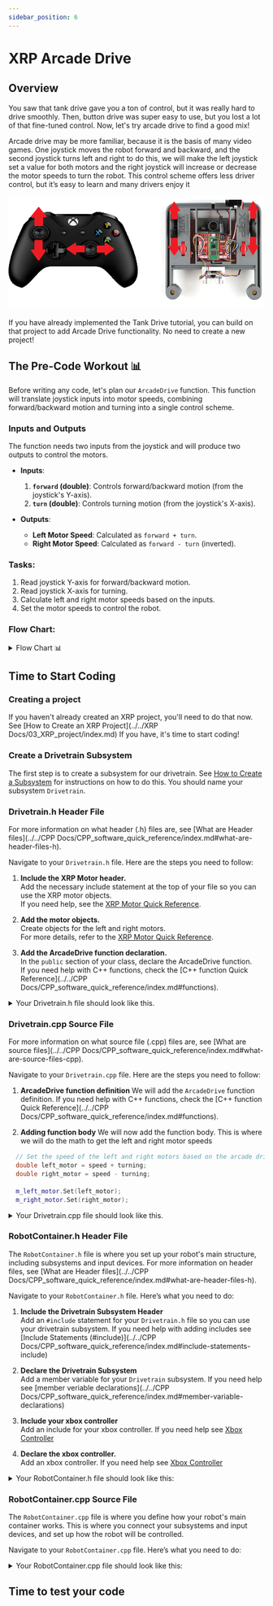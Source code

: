 ```yaml
---
sidebar_position: 6
---
```

# XRP Arcade Drive  
## Overview
You saw that tank drive gave you a ton of control, but it was really hard to drive smoothly. Then, button drive was super easy to use, but you lost a lot of that fine-tuned control. Now, let's try arcade drive to find a good mix!

Arcade drive may be more familiar, because it is the basis of many video games. One joystick moves the robot forward and backward, and the second joystick turns left and right to do this, we will make the left joystick set a value for both motors and the right joystick will increase or decrease the motor speeds to turn the robot. This control scheme offers less driver control, but it’s easy to learn and many drivers enjoy it  

![Xbox Controller Arcade Drive](xbox_arcade.png)

If you have already implemented the Tank Drive tutorial, you can build on that project to add Arcade Drive functionality. No need to create a new project!

## The Pre-Code Workout 📊

Before writing any code, let's plan our `ArcadeDrive` function. This function will translate joystick inputs into motor speeds, combining forward/backward motion and turning into a single control scheme.

### Inputs and Outputs

The function needs two inputs from the joystick and will produce two outputs to control the motors.

*   **Inputs**:
    1.  **`forward` (double)**: Controls forward/backward motion (from the joystick's Y-axis).
    2.  **`turn` (double)**: Controls turning motion (from the joystick's X-axis).

*   **Outputs**:
    *   **Left Motor Speed**: Calculated as `forward + turn`.
    *   **Right Motor Speed**: Calculated as `forward - turn` (inverted).

### Tasks:
1. Read joystick Y-axis for forward/backward motion.
2. Read joystick X-axis for turning.
3. Calculate left and right motor speeds based on the inputs.
4. Set the motor speeds to control the robot.

### Flow Chart:
<details>
<summary>Flow Chart 📊</summary>

```mermaid
flowchart TD
    a[Read joystick Y-axis for forward/backward motion]
    b[Read joystick X-axis for turning]
    c[Calculate left motor speed]
    d[Calculate right motor speed]
    e[Set left motor speed]
    f[Set right motor speed]

    s(start) --> a
    a --> b
    b --> c
    c --> d
    d --> e
    e --> f
```
</details>

## Time to Start Coding

### Creating a project
If you haven't already created an XRP project, you'll need to do that now. See [How to Create an XRP Project](../../XRP Docs/03_XRP_project/index.md) If you have, it's time to start coding!

### Create a Drivetrain Subsystem

The first step is to create a subsystem for our drivetrain. See [How to Create a Subsystem](<../../WPILib VSCode Docs/03_Create_Subsystem_or_Command/index.md#creating-a-subsystem>) for instructions on how to do this. You should name your subsystem `Drivetrain`.


### Drivetrain.h Header File

For more information on what header (.h) files are, see [What are Header files](../../CPP Docs/CPP_software_quick_reference/index.md#what-are-header-files-h).

Navigate to your `Drivetrain.h` file. Here are the steps you need to follow:

1. **Include the XRP Motor header.**  
   Add the necessary include statement at the top of your file so you can use the XRP motor objects.  
   If you need help, see the [XRP Motor Quick Reference](<../../XRP Docs/02_XRP Software Quick Reference/index.md#xrp-motor>).

2. **Add the motor objects.**  
   Create objects for the left and right motors.  
   For more details, refer to the [XRP Motor Quick Reference](<../../XRP Docs/02_XRP Software Quick Reference/index.md#xrp-motor>).

3. **Add the ArcadeDrive function declaration.**  
   In the `public` section of your class, declare the ArcadeDrive function.  
   If you need help with C++ functions, check the [C++ function Quick Reference](../../CPP Docs/CPP_software_quick_reference/index.md#functions).

<details>
<summary>Your Drivetrain.h file should look like this.</summary>

```cpp
// Copyright (c) FIRST and other WPILib contributors.
// Open Source Software; you can modify and/or share it under the terms of
// the WPILib BSD license file in the root directory of this project.

#pragma once
#include <frc/xrp/XRPMotor.h>
#include <frc2/command/SubsystemBase.h>

class Drivetrain : public frc2::SubsystemBase {
 public:
  Drivetrain();

  /**
   * Will be called periodically whenever the CommandScheduler runs.
   */
  void Periodic() override;

  // ArcadeDrive has two inputs: Speed and Turning.
  void ArcadeDrive(double Speed, double Turning);

 private:
  // Components (e.g. motor controllers and sensors) should generally be
  // declared private and exposed only through public methods.

  // This creates an object for the left and right motor
  frc::XRPMotor m_left_motor{0};
  frc::XRPMotor m_right_motor{1};
};
```
</details>

### Drivetrain.cpp Source File

For more information on what source file (.cpp) files are, see [What are source files](../../CPP Docs/CPP_software_quick_reference/index.md#what-are-source-files-cpp).

Navigate to your `Drivetrain.cpp` file. Here are the steps you need to follow:

1. **ArcadeDrive function definition**
  We will add the `ArcadeDrive` function definition. If you need help with C++ functions, check the [C++ function Quick Reference](../../CPP Docs/CPP_software_quick_reference/index.md#functions).

2. **Adding function body**
  We will now add the function body.  This is where we will do the math to get the left and right motor speeds
  ``` cpp
    // Set the speed of the left and right motors based on the arcade drive inputs
    double left_motor = speed + turning;
    double right_motor = speed - turning;

    m_left_motor.Set(left_motor);
    m_right_motor.Set(right_motor);
  ```

<details>
<summary>Your Drivetrain.cpp file should look like this.</summary>

``` cpp
// Copyright (c) FIRST and other WPILib contributors.
// Open Source Software; you can modify and/or share it under the terms of
// the WPILib BSD license file in the root directory of this project.

#include "subsystems/Drivetrain.h"

Drivetrain::Drivetrain() = default;

// This method will be called once per scheduler run
void Drivetrain::Periodic() {}

void Drivetrain::ArcadeDrive(double speed, double turning){
    // Set the speed of the left and right motors based on the arcade drive inputs
    double left_motor = speed + turning;
    double right_motor = speed - turning;

    m_left_motor.Set(left_motor);
    m_right_motor.Set(right_motor);
}
```
</details>



### RobotContainer.h Header File

The `RobotContainer.h` file is where you set up your robot's main structure, including subsystems and input devices. For more information on header files, see [What are Header files](../../CPP Docs/CPP_software_quick_reference/index.md#what-are-header-files-h).

Navigate to your `RobotContainer.h` file. Here’s what you need to do:

1. **Include the Drivetrain Subsystem Header**  
   Add an `#include` statement for your `Drivetrain.h` file so you can use your drivetrain subsystem. If you need help with adding includes see [Include Statements (#include)](../../CPP Docs/CPP_software_quick_reference/index.md#include-statements-include)

2. **Declare the Drivetrain Subsystem**  
   Add a member variable for your `Drivetrain` subsystem.  If you need help see [member veriable declarations](../../CPP Docs/CPP_software_quick_reference/index.md#member-variable-declarations)

3. **Include your xbox controller**  
   Add an include for your xbox controller.   If you need help see [Xbox Controller](<../../WPILib VSCode Docs/02_WPILib Software Quick Reference/index.md#xbox-controller>)

4. **Declare the xbox controller.**  
    Add an xbox controller. If you need help see [Xbox Controller](<../../WPILib VSCode Docs/02_WPILib Software Quick Reference/index.md#xbox-controller>)

<details>
<summary>Your RobotContainer.h file should look like this:</summary>

```cpp
```
</details>




### RobotContainer.cpp Source File

The `RobotContainer.cpp` file is where you define how your robot's main container works. This is where you connect your subsystems and input devices, and set up how the robot will be controlled.

Navigate to your `RobotContainer.cpp` file. Here’s what you need to do:


<details>
<summary>Your RobotContainer.cpp file should look like this:</summary>

```cpp

```
</details>




## Time to test your code